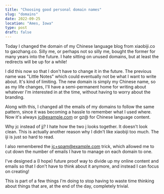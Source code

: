 ```yaml
---
title: "Choosing good personal domain names"
slug: "domains"
date: 2022-09-25
location: "Ames, Iowa"
type: post
draft: false
---
```


Today I changed the domain of my Chinese language blog from xiaobiji.co to gaozhang.co. Silly me, or perhaps not so silly me, bought the former for many years into the future. I hate sitting on unused domains, but at least the redirects will be up for a while!

I did this now so that I don't have to change it in the future. The previous name was "Little Notes" which could eventually not be what I want to write about. It's kind of limiting. The new domain is simply my Chinese name, so as my life changes, I'll have a semi-permanent home for writing about whatever I'm interested in at the time, without having to worry about the branding.

Along with this, I changed all the emails of my domains to follow the same pattern, since it was becoming a hassle to remember what I used where. Now it's always jc@example.com or gz@ for Chinese language content.

Why jc instead of jj? I hate how the two j looks together. It doesn't look clean. This is actually another reason why I didn't like xiaobiji too much. The iji is just so hard to read.

I also remembered the jc+spam@example.com trick, which allowed me to cut down the number of emails I have to manage on each domain to one.

I've designed a (I hope) future proof way to divide up my online content and emails so that I don't have to think about it anymore, and instead I can focus on creating!

This is part of a few things I'm doing to stop having to waste time thinking about things that are, at the end of the day, completely trivial.
